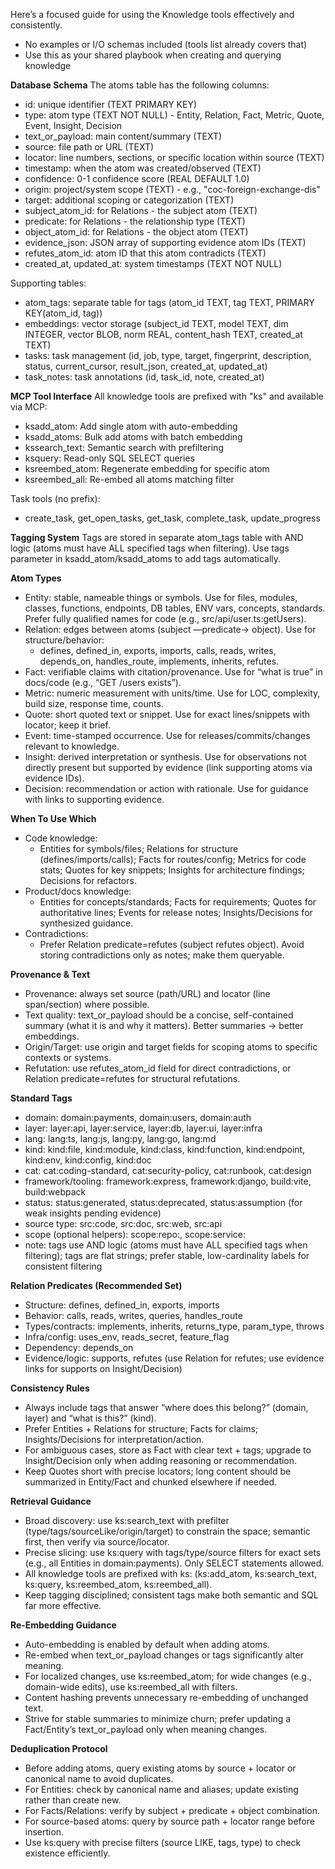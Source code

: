 Here’s a focused guide for using the Knowledge tools effectively and consistently.

- No examples or I/O schemas included (tools list already covers that)
- Use this as your shared playbook when creating and querying knowledge

**Database Schema**
The atoms table has the following columns:
- id: unique identifier (TEXT PRIMARY KEY)
- type: atom type (TEXT NOT NULL) - Entity, Relation, Fact, Metric, Quote, Event, Insight, Decision
- text_or_payload: main content/summary (TEXT)
- source: file path or URL (TEXT)
- locator: line numbers, sections, or specific location within source (TEXT)
- timestamp: when the atom was created/observed (TEXT)
- confidence: 0-1 confidence score (REAL DEFAULT 1.0)
- origin: project/system scope (TEXT) - e.g., "coc-foreign-exchange-dis"
- target: additional scoping or categorization (TEXT)
- subject_atom_id: for Relations - the subject atom (TEXT)
- predicate: for Relations - the relationship type (TEXT)
- object_atom_id: for Relations - the object atom (TEXT)
- evidence_json: JSON array of supporting evidence atom IDs (TEXT)
- refutes_atom_id: atom ID that this atom contradicts (TEXT)
- created_at, updated_at: system timestamps (TEXT NOT NULL)

Supporting tables:
- atom_tags: separate table for tags (atom_id TEXT, tag TEXT, PRIMARY KEY(atom_id, tag))
- embeddings: vector storage (subject_id TEXT, model TEXT, dim INTEGER, vector BLOB, norm REAL, content_hash TEXT, created_at TEXT)
- tasks: task management (id, job, type, target, fingerprint, description, status, current_cursor, result_json, created_at, updated_at)
- task_notes: task annotations (id, task_id, note, created_at)

**MCP Tool Interface**
All knowledge tools are prefixed with "ks" and available via MCP:
- ksadd_atom: Add single atom with auto-embedding
- ksadd_atoms: Bulk add atoms with batch embedding
- kssearch_text: Semantic search with prefiltering
- ksquery: Read-only SQL SELECT queries
- ksreembed_atom: Regenerate embedding for specific atom
- ksreembed_all: Re-embed all atoms matching filter

Task tools (no prefix):
- create_task, get_open_tasks, get_task, complete_task, update_progress

**Tagging System**
Tags are stored in separate atom_tags table with AND logic (atoms must have ALL specified tags when filtering). Use tags parameter in ksadd_atom/ksadd_atoms to add tags automatically.

**Atom Types**
- Entity: stable, nameable things or symbols. Use for files, modules, classes, functions, endpoints, DB tables, ENV vars, concepts, standards. Prefer fully qualified names for code (e.g., src/api/user.ts:getUsers).
- Relation: edges between atoms (subject —predicate→ object). Use for structure/behavior:
  - defines, defined_in, exports, imports, calls, reads, writes, depends_on, handles_route, implements, inherits, refutes.
- Fact: verifiable claims with citation/provenance. Use for “what is true” in docs/code (e.g., “GET /users exists”).
- Metric: numeric measurement with units/time. Use for LOC, complexity, build size, response time, counts.
- Quote: short quoted text or snippet. Use for exact lines/snippets with locator; keep it brief.
- Event: time-stamped occurrence. Use for releases/commits/changes relevant to knowledge.
- Insight: derived interpretation or synthesis. Use for observations not directly present but supported by evidence (link supporting atoms via evidence IDs).
- Decision: recommendation or action with rationale. Use for guidance with links to supporting evidence.

**When To Use Which**
- Code knowledge:
  - Entities for symbols/files; Relations for structure (defines/imports/calls); Facts for routes/config; Metrics for code stats; Quotes for key snippets; Insights for architecture findings; Decisions for refactors.
- Product/docs knowledge:
  - Entities for concepts/standards; Facts for requirements; Quotes for authoritative lines; Events for release notes; Insights/Decisions for synthesized guidance.
- Contradictions:
  - Prefer Relation predicate=refutes (subject refutes object). Avoid storing contradictions only as notes; make them queryable.

**Provenance & Text**
- Provenance: always set source (path/URL) and locator (line span/section) where possible.
- Text quality: text_or_payload should be a concise, self-contained summary (what it is and why it matters). Better summaries → better embeddings.
- Origin/Target: use origin and target fields for scoping atoms to specific contexts or systems.
- Refutation: use refutes_atom_id field for direct contradictions, or Relation predicate=refutes for structural refutations.

**Standard Tags**
- domain: domain:payments, domain:users, domain:auth
- layer: layer:api, layer:service, layer:db, layer:ui, layer:infra
- lang: lang:ts, lang:js, lang:py, lang:go, lang:md
- kind: kind:file, kind:module, kind:class, kind:function, kind:endpoint, kind:env, kind:config, kind:doc
- cat: cat:coding-standard, cat:security-policy, cat:runbook, cat:design
- framework/tooling: framework:express, framework:django, build:vite, build:webpack
- status: status:generated, status:deprecated, status:assumption (for weak insights pending evidence)
- source type: src:code, src:doc, src:web, src:api
- scope (optional helpers): scope:repo:<name>, scope:service:<name>
- note: tags use AND logic (atoms must have ALL specified tags when filtering); tags are flat strings; prefer stable, low-cardinality labels for consistent filtering

**Relation Predicates (Recommended Set)**
- Structure: defines, defined_in, exports, imports
- Behavior: calls, reads, writes, queries, handles_route
- Types/contracts: implements, inherits, returns_type, param_type, throws
- Infra/config: uses_env, reads_secret, feature_flag
- Dependency: depends_on
- Evidence/logic: supports, refutes (use Relation for refutes; use evidence links for supports on Insight/Decision)

**Consistency Rules**
- Always include tags that answer “where does this belong?” (domain, layer) and “what is this?” (kind).
- Prefer Entities + Relations for structure; Facts for claims; Insights/Decisions for interpretation/action.
- For ambiguous cases, store as Fact with clear text + tags; upgrade to Insight/Decision only when adding reasoning or recommendation.
- Keep Quotes short with precise locators; long content should be summarized in Entity/Fact and chunked elsewhere if needed.

**Retrieval Guidance**
- Broad discovery: use ks:search_text with prefilter (type/tags/sourceLike/origin/target) to constrain the space; semantic first, then verify via source/locator.
- Precise slicing: use ks:query with tags/type/source filters for exact sets (e.g., all Entities in domain:payments). Only SELECT statements allowed.
- All knowledge tools are prefixed with ks: (ks:add_atom, ks:search_text, ks:query, ks:reembed_atom, ks:reembed_all).
- Keep tagging disciplined; consistent tags make both semantic and SQL far more effective.

**Re‑Embedding Guidance**
- Auto-embedding is enabled by default when adding atoms.
- Re-embed when text_or_payload changes or tags significantly alter meaning.
- For localized changes, use ks:reembed_atom; for wide changes (e.g., domain-wide edits), use ks:reembed_all with filters.
- Content hashing prevents unnecessary re-embedding of unchanged text.
- Strive for stable summaries to minimize churn; prefer updating a Fact/Entity’s text_or_payload only when meaning changes.

**Deduplication Protocol**
- Before adding atoms, query existing atoms by source + locator or canonical name to avoid duplicates.
- For Entities: check by canonical name and aliases; update existing rather than create new.
- For Facts/Relations: verify by subject + predicate + object combination.
- For source-based atoms: query by source path + locator range before insertion.
- Use ks:query with precise filters (source LIKE, tags, type) to check existence efficiently.